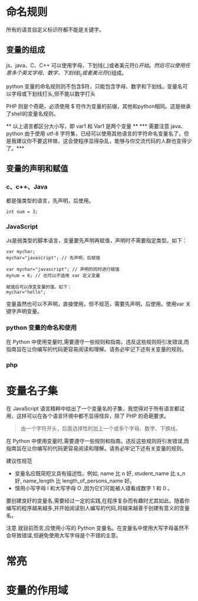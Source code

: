 # 命名规则
所有的语言自定义标识符都不能是关键字。

## 变量的组成
js、java、C、C++ 可以使用字母、下划线(_)或者美元符($)开始。
然后可以使用任意多个英文字母、数字、下划线(_)或者美元符($)组成。

python 变量的命名规则则不包含$符，只能包含字母、数字和下划线。变量名可以字母或下划线打头,但不能以数字打头

PHP 则是个奇葩，必须使用 $ 符作为变量的前缀，其他和python相同。这是继承了shell的变量名规则。

** 以上语言都区分大小写，即 var1 和 Var1 是两个变量 **
*** 需要注意 java、python 由于使用 utf-8 字符集，已经可以使用其他语言的字符命名变量名了，但是我建议你不要这样做，这会使程序显得杂乱，能够与你交流代码的人群也变得少了。***

## 变量的声明和赋值

### c、c++、Java

都是强类型的语言，先声明，后使用。
```
int num = 3;
```

### JavaScript

Js是弱类型的脚本语言，变量要先声明再赋值，声明时不需要指定类型。如下：
```
var mychar; 
mychar="javascript"; // 先声明，后赋值

var mychar="javascript"; // 声明的同时进行赋值
mynum = 6; // 也可以不适用 var 定义变量

赋值后可以改变变量的值，如下：
mychar="hello";
```

变量虽然也可以不声明，直接使用，但不规范，需要先声明，后使用。使用var 关键字声明变量。

### python 变量的命名和使用

在 Python 中使用变量时,需要遵守一些规则和指南。违反这些规则将引发错误,而指南旨在让你编写的代码更容易阅读和理解。请务必牢记下述有关变量的规则。



### php

# 变量名子集
在 JavaScript 语言精粹中给出了一个变量名的子集，我觉得对于所有语言都试用，这样可以在各个语言环境中都不显得怪异，除了 PHP 的奇葩要求。

> 由一个字符开头，后面选择性的加上一个或多个字母、数字、下换线。


在 Python 中使用变量时,需要遵守一些规则和指南。违反这些规则将引发错误,而指南旨在让你编写的代码更容易阅读和理解。请务必牢记下述有关变量的规则。

建议性规范
- 变量名应既简短又具有描述性。例如, name 比 n 好, student_name 比 s_n 好, name_length 比 length_of_persons_name 好。
- 慎用小写字母 l 和大写字母 O ,因为它们可能被人错看成数字 1 和 0 。

要创建良好的变量名,需要经过一定的实践,在程序复杂而有趣时尤其如此。随着你编写的程序越来越多,并开始阅读别人编写的代码,将越来越善于创建有意义的变量名。

注意  就目前而言,应使用小写的 Python 变量名。在变量名中使用大写字母虽然不会导致错误,但避免使用大写字母是个不错的主意。

# 常亮


# 变量的作用域





